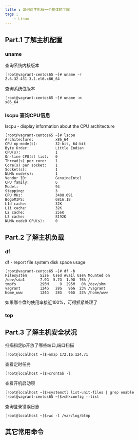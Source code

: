 ```yaml
---
title : 如何对主机有一个整体的了解
tags : 
	- Linux
---
```


## Part.1 了解主机配置

### uname

查询系统内核版本
	
	[root@vagrant-centos65 ~]# uname -r
	2.6.32-431.3.1.el6.x86_64
	
查询系统位版本
	
	[root@vagrant-centos65 ~]# uname -m
	x86_64

### lscpu 查询CPU信息

lscpu - display information about the CPU architecture

	[root@vagrant-centos65 ~]# lscpu
	Architecture:          x86_64
	CPU op-mode(s):        32-bit, 64-bit
	Byte Order:            Little Endian
	CPU(s):                1
	On-line CPU(s) list:   0
	Thread(s) per core:    1
	Core(s) per socket:    1
	Socket(s):             1
	NUMA node(s):          1
	Vendor ID:             GenuineIntel
	CPU family:            6
	Model:                 94
	Stepping:              3
	CPU MHz:               3408.091
	BogoMIPS:              6816.18
	L1d cache:             32K
	L1i cache:             32K
	L2 cache:              256K
	L3 cache:              8192K
	NUMA node0 CPU(s):     0

## Part.2 了解主机负载

### df

df - report file system disk space usage

	[root@vagrant-centos65 ~]# df -h
	Filesystem      Size  Used Avail Use% Mounted on
	/dev/sda1       7.9G  5.7G  1.9G  76% /
	tmpfs           295M     0  295M   0% /dev/shm
	vagrant         124G   28G   96G  23% /vagrant
	home_www        124G   28G   96G  23% /home/www

如果哪个盘的使用率接近100%，可得抓紧处理了

### top

## Part.3 了解主机安全状况

扫描指定ip开放了哪些端口,端口扫描

	[root@localhost ~]$>nmap 172.16.124.71   

查看定时任务

	[root@localhost ~]$>crontab -l
	
查看开机启动项
	
	[root@localhost ~]$>systemctl list-unit-files | grep enable
	[root@vagrant-centos65 ~]$>chkconfig --list	

查询登录错误日志

	[root@localhost ~]$>wc -l /var/log/btmp

## 其它常用命令



